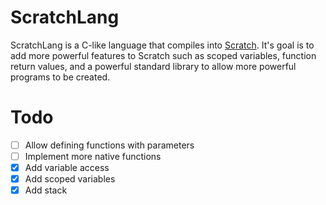 # ScratchLang

ScratchLang is a C-like language that compiles into [Scratch](https://scratch.mit.edu). It's goal is to add more powerful features to Scratch such as scoped variables, function return values, and a powerful standard library to allow more powerful programs to be created.

# Todo

- [ ] Allow defining functions with parameters
- [ ] Implement more native functions
- [x] Add variable access
- [x] Add scoped variables
- [x] Add stack
